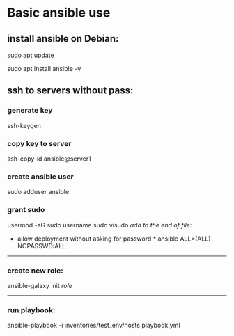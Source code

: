 # Basic ansible use

## install ansible on Debian:
sudo apt update

sudo apt install ansible -y

## ssh to servers without pass:
### generate key
ssh-keygen
### copy key to server
ssh-copy-id ansible@server1
### create ansible user
sudo adduser ansible
### grant sudo
usermod -aG sudo username
sudo visudo
*add to the end of file:*
* allow deployment without asking for password  *
ansible ALL=(ALL) NOPASSWD:ALL

----
### create new role:
ansible-galaxy init *role*

----
### run playbook:
ansible-playbook -i inventories/test_env/hosts playbook.yml



